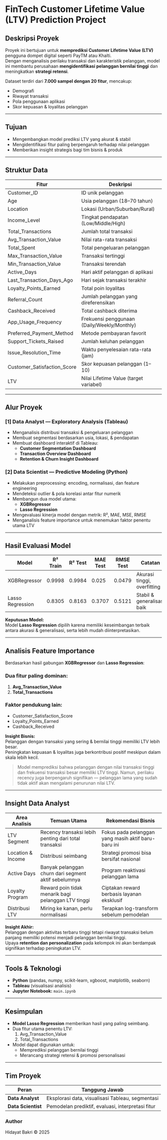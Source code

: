 # FinTech Customer Lifetime Value (LTV) Prediction Project

## Deskripsi Proyek
Proyek ini bertujuan untuk **memprediksi Customer Lifetime Value (LTV)** pengguna dompet digital seperti PayTM atau Khalti.  
Dengan menganalisis perilaku transaksi dan karakteristik pelanggan, model ini membantu perusahaan **mengidentifikasi pelanggan bernilai tinggi** dan meningkatkan **strategi retensi**.

Dataset terdiri dari **7.000 sampel dengan 20 fitur**, mencakup:
- Demografi
- Riwayat transaksi
- Pola penggunaan aplikasi
- Skor kepuasan & loyalitas pelanggan

---

## Tujuan
- Mengembangkan model prediksi LTV yang akurat & stabil  
- Mengidentifikasi fitur paling berpengaruh terhadap nilai pelanggan  
- Memberikan insight strategis bagi tim bisnis & produk  

---

## Struktur Data

| Fitur | Deskripsi |
|-------|------------|
| Customer_ID | ID unik pelanggan |
| Age | Usia pelanggan (18–70 tahun) |
| Location | Lokasi (Urban/Suburban/Rural) |
| Income_Level | Tingkat pendapatan (Low/Middle/High) |
| Total_Transactions | Jumlah total transaksi |
| Avg_Transaction_Value | Nilai rata-rata transaksi |
| Total_Spent | Total pengeluaran pelanggan |
| Max_Transaction_Value | Transaksi tertinggi |
| Min_Transaction_Value | Transaksi terendah |
| Active_Days | Hari aktif pelanggan di aplikasi |
| Last_Transaction_Days_Ago | Hari sejak transaksi terakhir |
| Loyalty_Points_Earned | Total poin loyalitas |
| Referral_Count | Jumlah pelanggan yang direferensikan |
| Cashback_Received | Total cashback diterima |
| App_Usage_Frequency | Frekuensi penggunaan (Daily/Weekly/Monthly) |
| Preferred_Payment_Method | Metode pembayaran favorit |
| Support_Tickets_Raised | Jumlah keluhan pelanggan |
| Issue_Resolution_Time | Waktu penyelesaian rata-rata (jam) |
| Customer_Satisfaction_Score | Skor kepuasan pelanggan (1–10) |
| LTV | Nilai Lifetime Value (target variabel) |

---

## Alur Proyek

### [1] Data Analyst — Exploratory Analysis (Tableau)
- Menganalisis distribusi transaksi & pengeluaran pelanggan  
- Membuat segmentasi berdasarkan usia, lokasi, & pendapatan  
- Membuat dashboard interaktif di Tableau:
  - **Customer Segmentation Dashboard**
  - **Transaction Overview Dashboard**
  - **Retention & Churn Insight Dashboard**

### [2] Data Scientist — Predictive Modeling (Python)
- Melakukan preprocessing: encoding, normalisasi, dan feature engineering
- Mendeteksi outlier & pola korelasi antar fitur numerik  
- Membangun dua model utama:
  - **XGBRegressor**
  - **Lasso Regression**
- Mengevaluasi kinerja model dengan metrik: R², MAE, MSE, RMSE  
- Menganalisis feature importance untuk menemukan faktor penentu utama LTV  

---

## Hasil Evaluasi Model

| Model | R² Train | R² Test | MAE Test | RMSE Test | Catatan |
|--------|-----------|----------|-----------|------------|-----------|
| XGBRegressor | 0.9998 | 0.9984 | 0.025 | 0.0479 | Akurasi tinggi, overfitting |
| Lasso Regression | 0.8305 | 0.8163 | 0.3707 | 0.5121 | Stabil & generalisasi baik |

**Keputusan Model:**  
Model **Lasso Regression** dipilih karena memiliki keseimbangan terbaik antara akurasi & generalisasi, serta lebih mudah diinterpretasikan.

---

## Analisis Feature Importance

Berdasarkan hasil gabungan **XGBRegressor** dan **Lasso Regression**:

### Dua fitur paling dominan:
1. **Avg_Transaction_Value**  
2. **Total_Transactions**  

### Faktor pendukung lain:
- Customer_Satisfaction_Score  
- Loyalty_Points_Earned  
- Cashback_Received  

**Insight Bisnis:**  
Pelanggan dengan transaksi yang sering & bernilai tinggi memiliki LTV lebih besar.  
Peningkatan kepuasan & loyalitas juga berkontribusi positif meskipun dalam skala lebih kecil.

> Model memprediksi bahwa pelanggan dengan nilai transaksi tinggi dan frekuensi transaksi besar memiliki LTV tinggi. Namun, perilaku recency juga berpengaruh signifikan — pelanggan lama yang sudah tidak aktif akan mengalami penurunan nilai LTV.

---

## Insight Data Analyst

| Area Analisis | Temuan Utama | Rekomendasi Bisnis |
|----------------|---------------|--------------------|
| LTV Segment | Recency transaksi lebih penting dari total transaksi | Fokus pada pelanggan yang masih aktif baru-baru ini |
| Location & Income | Distribusi seimbang | Strategi promosi bisa bersifat nasional |
| Active Days | Banyak pelanggan churn dari segment aktif sebelumnya | Program reaktivasi pelanggan lama |
| Loyalty Program | Reward poin tidak menarik bagi pelanggan LTV tinggi | Ciptakan reward berbasis layanan eksklusif |
| Distribusi LTV | Miring ke kanan, perlu normalisasi | Terapkan log-transform sebelum pemodelan |

**Insight Akhir:**  
Pelanggan dengan aktivitas terbaru tinggi tetapi riwayat transaksi belum panjang memiliki potensi menjadi pelanggan bernilai tinggi.  
Upaya **retention dan personalization** pada kelompok ini akan berdampak signifikan terhadap peningkatan LTV.

---

## Tools & Teknologi
- **Python** (pandas, numpy, scikit-learn, xgboost, matplotlib, seaborn)  
- **Tableau** (visualisasi analisis)  
- **Jupyter Notebook:** `main.ipynb`

---

## Kesimpulan
- **Model Lasso Regression** memberikan hasil yang paling seimbang.  
- Dua fitur utama penentu LTV:  
  1. Avg_Transaction_Value  
  2. Total_Transactions  
- Model dapat digunakan untuk:
  - Memprediksi pelanggan bernilai tinggi  
  - Merancang strategi retensi & promosi personalisasi  

---

## Tim Proyek

| Peran | Tanggung Jawab |
|--------|----------------|
| **Data Analyst** | Eksplorasi data, visualisasi Tableau, segmentasi |
| **Data Scientist** | Pemodelan prediktif, evaluasi, interpretasi fitur |

### Author
Hidayat Bakri &copy; 2025

